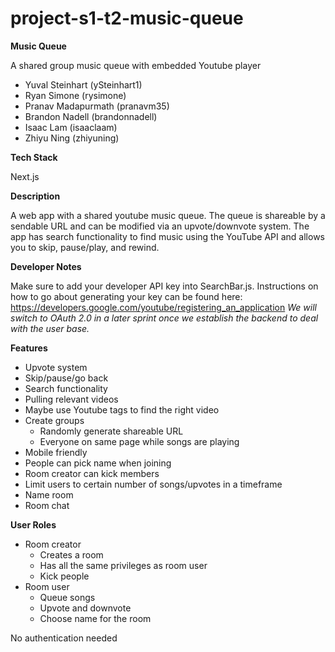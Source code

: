 # project-s1-t2-music-queue

**Music Queue**

A shared group music queue with embedded Youtube player

* Yuval Steinhart (ySteinhart1)
* Ryan Simone (rysimone)
* Pranav Madapurmath (pranavm35)
* Brandon Nadell (brandonnadell)
* Isaac Lam (isaaclaam)
* Zhiyu Ning (zhiyuning)

**Tech Stack**

Next.js

**Description**

A web app with a shared youtube music queue. The queue is shareable by a sendable URL and can be modified via an upvote/downvote system. The app has search functionality to find music using the YouTube API and allows you to skip, pause/play, and rewind.

**Developer Notes**

Make sure to add your developer API key into SearchBar.js. Instructions on how to go about generating your key can be found here:
https://developers.google.com/youtube/registering_an_application
*We will switch to OAuth 2.0 in a later sprint once we establish the backend to deal with the user base.*


**Features**
* Upvote system
* Skip/pause/go back
* Search functionality
* Pulling relevant videos
* Maybe use Youtube tags to find the right video
* Create groups
  * Randomly generate shareable URL
  * Everyone on same page while songs are playing
* Mobile friendly
* People can pick name when joining
* Room creator can kick members
* Limit users to certain number of songs/upvotes in a timeframe
* Name room
* Room chat

**User Roles**

* Room creator
  * Creates a room
  * Has all the same privileges as room user
  * Kick people
* Room user
  * Queue songs
  * Upvote and downvote
  * Choose name for the room

No authentication needed
